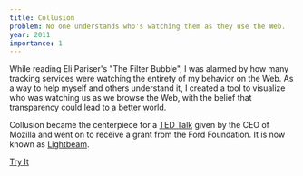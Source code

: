 ```yaml
---
title: Collusion
problem: No one understands who's watching them as they use the Web.
year: 2011
importance: 1
---
```

While reading Eli Pariser's "The Filter Bubble", I was alarmed by how many
tracking services were watching the entirety of my behavior on the Web. As
a way to help myself and others understand it, I created a tool to
visualize who was watching us as we browse the Web, with the belief that
transparency could lead to a better world.

Collusion became the centerpiece for a [TED Talk][] given by the CEO of
Mozilla and went on to receive a grant from the Ford Foundation. It is
now known as [Lightbeam][].

<a class="button button-primary" href="http://collusion.toolness.org/">Try It</a>

[TED Talk]: http://blog.ted.com/meet-collusion-announced-today-onstage-at-ted-u/
[Lightbeam]: https://www.mozilla.org/en-US/lightbeam/

